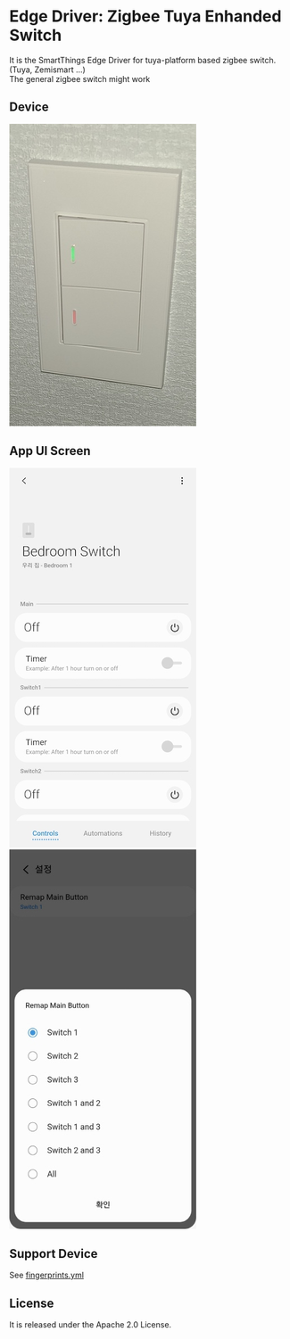 # Edge Driver: Zigbee Tuya Enhanded Switch

It is the SmartThings Edge Driver for tuya-platform based zigbee switch. (Tuya, Zemismart ...)   
The general zigbee switch might work

## Device

![device](resource/readme-images/device1.jpg)

## App UI Screen

![ui](resource/readme-images/app1.jpg)
![ui](resource/readme-images/app2.jpg)

## Support Device

See [fingerprints.yml](./fingerprints.yaml)

## License

It is released under the Apache 2.0 License.